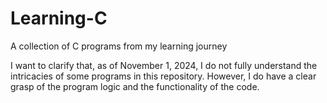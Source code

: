 # Learning-C
A collection of C programs from my learning journey

I want to clarify that, as of November 1, 2024, I do not fully understand the intricacies of some programs in this repository. 
However, I do have a clear grasp of the program logic and the functionality of the code.
